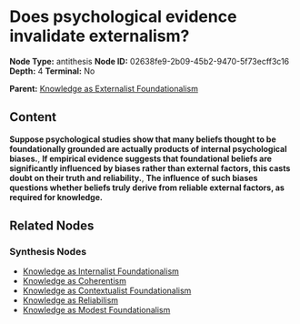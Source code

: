 # Does psychological evidence invalidate externalism?

**Node Type:** antithesis
**Node ID:** 02638fe9-2b09-45b2-9470-5f73ecff3c16
**Depth:** 4
**Terminal:** No

**Parent:** [Knowledge as Externalist Foundationalism](knowledge-as-externalist-foundationalism-synthesis-6d987ad6-fa1f-4fd8-9fc1-9aa8e5b9bbe2.md)

## Content

**Suppose psychological studies show that many beliefs thought to be foundationally grounded are actually products of internal psychological biases.**, **If empirical evidence suggests that foundational beliefs are significantly influenced by biases rather than external factors, this casts doubt on their truth and reliability.**, **The influence of such biases questions whether beliefs truly derive from reliable external factors, as required for knowledge.**

## Related Nodes

### Synthesis Nodes

- [Knowledge as Internalist Foundationalism](knowledge-as-internalist-foundationalism-synthesis-0794bab2-9eb6-4804-8c78-f3880094d715.md)
- [Knowledge as Coherentism](knowledge-as-coherentism-synthesis-241a9f03-abb1-46cb-af97-b4af1a527c82.md)
- [Knowledge as Contextualist Foundationalism](knowledge-as-contextualist-foundationalism-synthesis-fb111e5d-3474-431b-bb01-944fd1dea5c8.md)
- [Knowledge as Reliabilism](knowledge-as-reliabilism-synthesis-2b992bdc-01e8-4f78-8155-82b0d7dd147e.md)
- [Knowledge as Modest Foundationalism](knowledge-as-modest-foundationalism-synthesis-a3e9765e-5408-4fce-a652-cb9f47ad9238.md)
